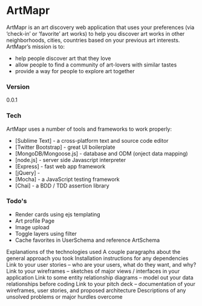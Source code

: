 # ArtMapr

ArtMapr is an art discovery web application that uses your preferences (via ‘check-in’ or ‘favorite’ art works) to help you discover art works in other neighborhoods, cities, countries based on your previous art interests. ArtMapr’s mission is to:

  - help people discover art that they love
  - allow people to find a community of art-lovers with similar tastes
  - provide a way for people to explore art together

### Version
0.0.1

### Tech

ArtMapr uses a number of tools and frameworks to work properly:

* [Sublime Text] - a cross-platform text and source code editor
* [Twitter Bootstrap] - great UI boilerplate
* [MongoDB/Mongoose.js] - database and ODM (onject data mapping)
* [node.js] - server side Javascript interpreter
* [Express] - fast web app framework
* [jQuery] -
* [Mocha] - a JavaScript testing framework
* [Chai] - a BDD / TDD assertion library


### Todo's

* Render cards using ejs templating
* Art profile Page
* Image upload
* Toggle layers using filter
* Cache favorites in UserSchema and reference ArtSchema


Explanations of the technologies used
A couple paragraphs about the general approach you took
Installation instructions for any dependencies
Link to your user stories – who are your users, what do they want, and why?
Link to your wireframes – sketches of major views / interfaces in your application
Link to some entity relationship diagrams – model out your data relationships before coding
Link to your pitch deck – documentation of your wireframes, user stories, and proposed architecture
Descriptions of any unsolved problems or major hurdles overcome

